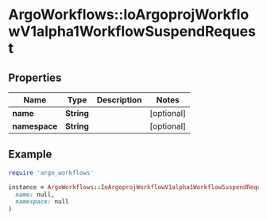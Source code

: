 # ArgoWorkflows::IoArgoprojWorkflowV1alpha1WorkflowSuspendRequest

## Properties

| Name | Type | Description | Notes |
| ---- | ---- | ----------- | ----- |
| **name** | **String** |  | [optional] |
| **namespace** | **String** |  | [optional] |

## Example

```ruby
require 'argo_workflows'

instance = ArgoWorkflows::IoArgoprojWorkflowV1alpha1WorkflowSuspendRequest.new(
  name: null,
  namespace: null
)
```

